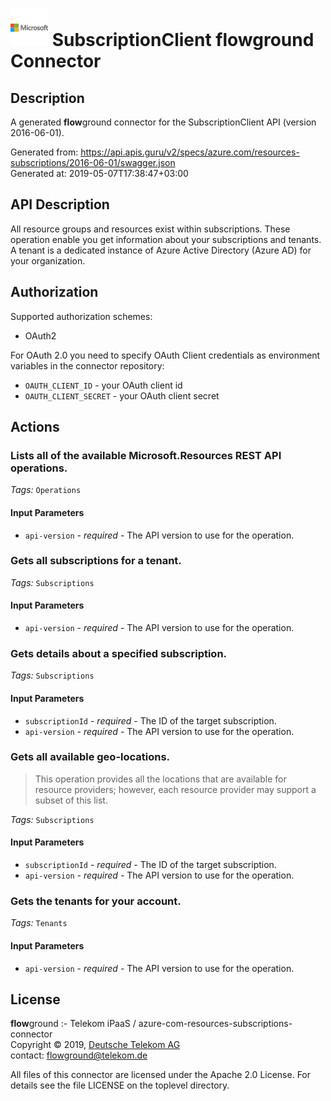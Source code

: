 # ![LOGO](logo.png) SubscriptionClient **flow**ground Connector

## Description

A generated **flow**ground connector for the SubscriptionClient API (version 2016-06-01).

Generated from: https://api.apis.guru/v2/specs/azure.com/resources-subscriptions/2016-06-01/swagger.json<br/>
Generated at: 2019-05-07T17:38:47+03:00

## API Description

All resource groups and resources exist within subscriptions. These operation enable you get information about your subscriptions and tenants. A tenant is a dedicated instance of Azure Active Directory (Azure AD) for your organization.

## Authorization

Supported authorization schemes:
- OAuth2

For OAuth 2.0 you need to specify OAuth Client credentials as environment variables in the connector repository:
* `OAUTH_CLIENT_ID` - your OAuth client id
* `OAUTH_CLIENT_SECRET` - your OAuth client secret

## Actions

### Lists all of the available Microsoft.Resources REST API operations.

*Tags:* `Operations`

#### Input Parameters
* `api-version` - _required_ - The API version to use for the operation.

### Gets all subscriptions for a tenant.

*Tags:* `Subscriptions`

#### Input Parameters
* `api-version` - _required_ - The API version to use for the operation.

### Gets details about a specified subscription.

*Tags:* `Subscriptions`

#### Input Parameters
* `subscriptionId` - _required_ - The ID of the target subscription.
* `api-version` - _required_ - The API version to use for the operation.

### Gets all available geo-locations.

> This operation provides all the locations that are available for resource providers; however, each resource provider may support a subset of this list.

*Tags:* `Subscriptions`

#### Input Parameters
* `subscriptionId` - _required_ - The ID of the target subscription.
* `api-version` - _required_ - The API version to use for the operation.

### Gets the tenants for your account.

*Tags:* `Tenants`

#### Input Parameters
* `api-version` - _required_ - The API version to use for the operation.

## License

**flow**ground :- Telekom iPaaS / azure-com-resources-subscriptions-connector<br/>
Copyright © 2019, [Deutsche Telekom AG](https://www.telekom.de)<br/>
contact: flowground@telekom.de

All files of this connector are licensed under the Apache 2.0 License. For details
see the file LICENSE on the toplevel directory.
